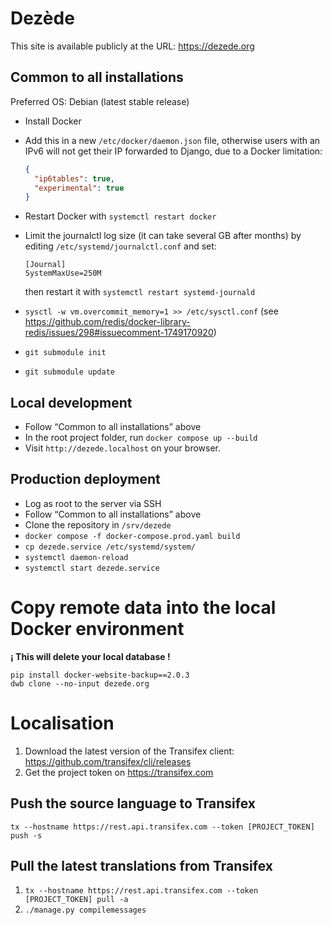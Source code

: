 # Dezède

This site is available publicly at the URL: https://dezede.org

## Common to all installations

Preferred OS: Debian (latest stable release)

- Install Docker
- Add this in a new `/etc/docker/daemon.json` file, otherwise users with an IPv6
  will not get their IP forwarded to Django, due to a Docker limitation:

  ```json
  {
    "ip6tables": true,
    "experimental": true
  }
  ```
- Restart Docker with `systemctl restart docker`
- Limit the journalctl log size (it can take several GB after months) by editing `/etc/systemd/journalctl.conf` and set:

  ```
  [Journal]
  SystemMaxUse=250M
  ```
  then restart it with `systemctl restart systemd-journald`
- `sysctl -w vm.overcommit_memory=1 >> /etc/sysctl.conf` (see https://github.com/redis/docker-library-redis/issues/298#issuecomment-1749170920)
- `git submodule init`
- `git submodule update`

## Local development

- Follow “Common to all installations” above
- In the root project folder, run `docker compose up --build`
- Visit `http://dezede.localhost` on your browser.

## Production deployment

- Log as root to the server via SSH
- Follow “Common to all installations” above
- Clone the repository in `/srv/dezede`
- `docker compose -f docker-compose.prod.yaml build`
- `cp dezede.service /etc/systemd/system/`
- `systemctl daemon-reload`
- `systemctl start dezede.service`

# Copy remote data into the local Docker environment

**¡ This will delete your local database !**

```shell
pip install docker-website-backup==2.0.3
dwb clone --no-input dezede.org
```

# Localisation

1. Download the latest version of the Transifex client: https://github.com/transifex/cli/releases
2. Get the project token on https://transifex.com

## Push the source language to Transifex

```shell
tx --hostname https://rest.api.transifex.com --token [PROJECT_TOKEN] push -s
```

## Pull the latest translations from Transifex

1. `tx --hostname https://rest.api.transifex.com --token [PROJECT_TOKEN] pull -a`
2. `./manage.py compilemessages`
